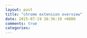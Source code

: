 ```yaml
---
layout: post
title: "chrome extension overview"
date: 2015-07-19 16:36:19 +0800
comments: true
categories: 
---
```

